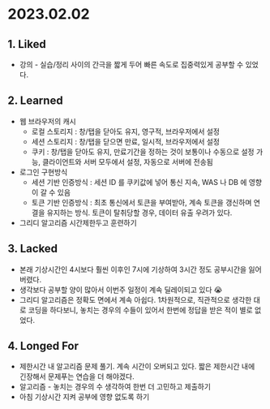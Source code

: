 # 2023.02.02

## 1. Liked

* 강의 - 실습/정리 사이의 간극을 짧게 두어 빠른 속도로 집중력있게 공부할 수 있었다.

## 2. Learned

* 웹 브라우저의 캐시
  * 로컬 스토리지 : 창/탭을 닫아도 유지, 영구적, 브라우저에서 설정
  * 세션 스토리지 : 창/탭을 닫으면 만료, 일시적, 브라우저에서 설정
  * 쿠키 : 창/탭을 닫아도 유지, 만료기간을 정하는 것이 보통이나 수동으로 설정 가능, 클라이언트와 서버 모두에서 설정, 자동으로 서버에 전송됨
* 로그인 구현방식
  * 세션 기반 인증방식 : 세션 ID 를 쿠키값에 넣어 통신 지속, WAS 나 DB 에 영향이 갈 수 있음
  * 토큰 기반 인증방식 : 최초 통신에서 토큰을 부여받아, 계속 토큰을 갱신하며 연결을 유지하는 방식. 토큰이 탈취당할 경우, 데이터 유출 우려가 있다.
* 그리디 알고리즘 시간제한두고 훈련하기

## 3. Lacked

* 본래 기상시간인 4시보다 훨씬 이후인 7시에 기상하여 3시간 정도 공부시간을 잃어버렸다.
* 생각보다 공부할 양이 많아서 이번주 일정이 계속 딜레이되고 있다 😭
* 그리디 알고리즘은 정확도 면에서 계속 아쉽다. 1차원적으로, 직관적으로 생각한 대로 코딩을 하다보니, 놓치는 경우의 수들이 있어서 한번에 정답을 받은 적이 별로 없었다.

## 4. Longed For

* 제한시간 내 알고리즘 문제 풀기. 계속 시간이 오버되고 있다. 짧은 제한시간 내에 긴장해서 문제푸는 연습을 더 해야겠다.
* 알고리즘 - 놓치는 경우의 수 생각하여 한번 더 고민하고 제출하기
* 아침 기상시간 지켜 공부에 영향 없도록 하기

